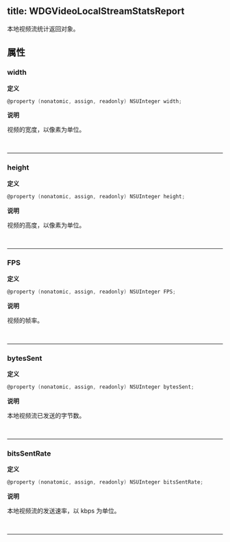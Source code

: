 title: WDGVideoLocalStreamStatsReport
---

本地视频流统计返回对象。

## 属性

### width

**定义**

```objectivec
@property (nonatomic, assign, readonly) NSUInteger width;
```

**说明**

 视频的宽度，以像素为单位。

</br>

---

### height

**定义**

```objectivec
@property (nonatomic, assign, readonly) NSUInteger height;
```

**说明**

 视频的高度，以像素为单位。

</br>

---

### FPS

**定义**

```objectivec
@property (nonatomic, assign, readonly) NSUInteger FPS;
```

**说明**

  视频的帧率。

</br>

---

### bytesSent

**定义**

```objectivec
@property (nonatomic, assign, readonly) NSUInteger bytesSent;
```

**说明**

 本地视频流已发送的字节数。

</br>

---

### bitsSentRate

**定义**

```objectivec
@property (nonatomic, assign, readonly) NSUInteger bitsSentRate;
```

**说明**

本地视频流的发送速率，以 kbps 为单位。

</br>

---